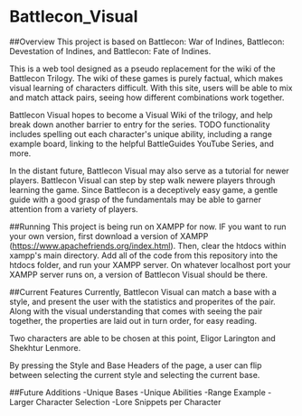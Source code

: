 # Battlecon_Visual

##Overview
This project is based on Battlecon: War of Indines, Battlecon: Devestation of Indines, and Battlecon: Fate of Indines.

This is a web tool designed as a pseudo replacement for the wiki of the Battlecon Trilogy. The wiki of these games is purely factual, which makes visual learning of characters difficult. With this site, users will be able to mix and match attack pairs, seeing how different combinations work together.

Battlecon Visual hopes to become a Visual Wiki of the trilogy, and help break down another barrier to entry for the series. TODO functionality includes spelling out each character's unique ability, including a range example board, linking to the helpful BattleGuides YouTube Series, and more.

In the distant future, Battlecon Visual may also serve as a tutorial for newer players. Battlecon Visual can step by step walk newere players through learning the game. Since Battlecon is a deceptively easy game, a gentle guide with a good grasp of the fundamentals may be able to garner attention from a variety of players.

##Running
This project is being run on XAMPP for now. IF you want to run your own version, first download a version of XAMPP (https://www.apachefriends.org/index.html). Then, clear the htdocs within xampp's main directory. Add all of the code from this repository into the htdocs folder, and run your XAMPP server. On whatever localhost port your XAMPP server runs on, a version of Battlecon Visual should be there.

##Current Features
Currently, Battlecon Visual can match a base with a style, and present the user with the statistics and properites of the pair. Along with the visual understanding that comes with seeing the pair together, the properties are laid out in turn order, for easy reading.

Two characters are able to be chosen at this point, Eligor Larington and Shekhtur Lenmore.

By pressing the Style and Base Headers of the page, a user can flip between selecting the current style and selecting the current base.

##Future Additions
-Unique Bases
-Unique Abilities
-Range Example
-Larger Character Selection
-Lore Snippets per Character
